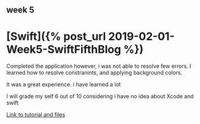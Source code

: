 ## week 5
# [Swift]({% post_url 2019-02-01-Week5-SwiftFifthBlog %})
Completed the application however, i was not able to resolve few errors.
I learned how to resolve constranints, and applying background colors.

It was a great experience. i have learned a lot

I will grade my self 6 out of 10 considering i have no idea about Xcode and swift

[Link to tutorial and files](https://github.com/AshishProjects/SwiftCalcArea)
